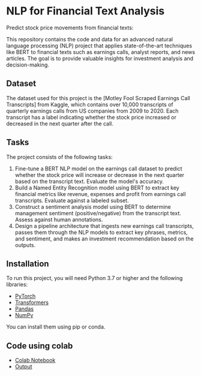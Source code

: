 # NLP for Financial Text Analysis
Predict stock price movements from financial texts:

This repository contains the code and data for an advanced natural language processing (NLP) project that applies state-of-the-art techniques like BERT to financial texts such as earnings calls, analyst reports, and news articles. The goal is to provide valuable insights for investment analysis and decision-making.

## Dataset

The dataset used for this project is the [Motley Fool Scraped Earnings Call Transcripts] from Kaggle, which contains over 10,000 transcripts of quarterly earnings calls from US companies from 2009 to 2020. Each transcript has a label indicating whether the stock price increased or decreased in the next quarter after the call.

## Tasks

The project consists of the following tasks:

1. Fine-tune a BERT NLP model on the earnings call dataset to predict whether the stock price will increase or decrease in the next quarter based on the transcript text. Evaluate the model's accuracy.
2. Build a Named Entity Recognition model using BERT to extract key financial metrics like revenue, expenses and profit from earnings call transcripts. Evaluate against a labeled subset.
3. Construct a sentiment analysis model using BERT to determine management sentiment (positive/negative) from the transcript text. Assess against human annotations.
4. Design a pipeline architecture that ingests new earnings call transcripts, passes them through the NLP models to extract key phrases, metrics, and sentiment, and makes an investment recommendation based on the outputs.


## Installation

To run this project, you will need Python 3.7 or higher and the following libraries:

- [PyTorch](https://pytorch.org/)
- [Transformers](https://huggingface.co/transformers/)
- [Pandas](https://pandas.pydata.org/)
- [NumPy](https://numpy.org/)

You can install them using pip or conda.


## Code using colab

- [Colab Notebook](https://drive.google.com/file/d/1Gf63R6hXzLS51IKw-jut9LcGEGqp-ilN/view?usp=sharing)
- [Output](https://drive.google.com/file/d/1VDLTwTbBoNssjnyp2plkzPODnX6XFUSl/view?usp=sharing)
